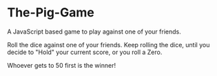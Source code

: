 # The-Pig-Game

A JavaScript based game to play against one of your friends.

Roll the dice against one of your friends. Keep rolling the dice, until you decide to "Hold" your current score, or you roll a Zero. 

Whoever gets to 50 first is the winner!

